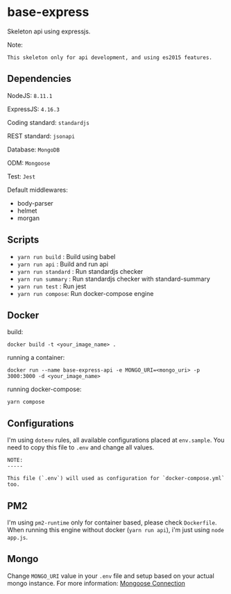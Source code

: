 # base-express

Skeleton api using expressjs.

Note:

```
This skeleton only for api development, and using es2015 features.
```

## Dependencies

NodeJS: `8.11.1`

ExpressJS: `4.16.3`

Coding standard: `standardjs`

REST standard: `jsonapi`

Database: `MongoDB`

ODM: `Mongoose`

Test: `Jest`

Default middlewares:

- body-parser
- helmet
- morgan

## Scripts

- `yarn run build` : Build using babel
- `yarn run api` : Build and run api
- `yarn run standard` : Run standardjs checker
- `yarn run summary` : Run standardjs checker with standard-summary
- `yarn run test` : Run jest
- `yarn run compose`: Run docker-compose engine

## Docker

build:

```
docker build -t <your_image_name> .
```

running a container:

```
docker run --name base-express-api -e MONGO_URI=<mongo_uri> -p 3000:3000 -d <your_image_name>
```

running docker-compose:

```
yarn compose
```

## Configurations

I'm using `dotenv` rules, all available configurations placed at `env.sample`.
You need to copy this file to `.env` and change all values.

```
NOTE:
-----

This file (`.env`) will used as configuration for `docker-compose.yml` too.
```

## PM2

I'm using `pm2-runtime` only for container based, please check `Dockerfile`.  When
running this engine without docker (`yarn run api`), i'm just using `node app.js`.

## Mongo

Change `MONGO_URI` value in your `.env` file and setup based on your actual mongo instance.
For more information: [Mongoose Connection](http://mongoosejs.com/docs/connections.html)
